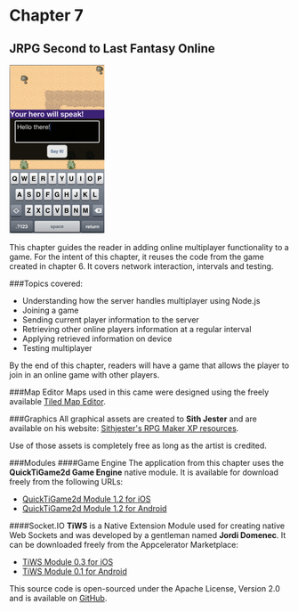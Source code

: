 # Chapter 7
## JRPG Second to Last Fantasy Online
![Screenshot](../screenshots/app07.png)

This chapter guides the reader in adding online multiplayer functionality to a game. For the intent of this chapter, it reuses the code from the game created in chapter 6. It covers network interaction, intervals and testing.

###Topics covered:
- Understanding how the server handles multiplayer using Node.js
- Joining a game
- Sending current player information to the server
- Retrieving other online players information at a regular interval
- Applying retrieved information on device
- Testing multiplayer

By the end of this chapter, readers will have a game that allows the player to join in an online game with other players.

###Map Editor
Maps used in this came were designed using the freely available [Tiled Map Editor](http://www.mapeditor.org).

###Graphics
All graphical assets are created to **Sith Jester** and are available on his website: [Sithjester's RPG Maker XP resources](http://untamed.wild-refuge.net/rpgxp.php).

Use of those assets is completely free as long as the artist is credited.

###Modules
####Game Engine
The application from this chapter uses the **QuickTiGame2d Game Engine** native module. It is available for download freely from the following URLs:

- [QuickTiGame2d Module 1.2 for iOS](http://bit.ly/Z8YsEw)
- [QuickTiGame2d Module 1.2 for Android](http://bit.ly/11rDRs7)

####Socket.IO
**TiWS** is a Native Extension Module used for creating native Web Sockets and was developed by a gentleman named **Jordi Domenec**. It can be downloaded freely from the Appcelerator Marketplace:

- [TiWS Module 0.3 for iOS](http://bit.ly/1529TwA)
- [TiWS Module 0.1 for Android](http://bit.ly/142HLKG)

This source code is open-sourced under the Apache License, Version 2.0 and is available on [GitHub](http://bit.ly/L8eFzj).
